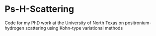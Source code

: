# Ps-H-Scattering
Code for my PhD work at the University of North Texas on positronium-hydrogen scattering using Kohn-type variational methods
